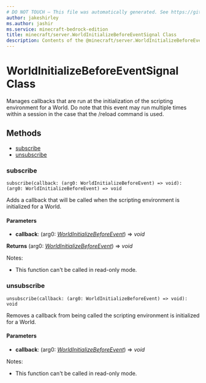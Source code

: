 ```yaml
---
# DO NOT TOUCH — This file was automatically generated. See https://github.com/mojang/minecraftapidocsgenerator to modify descriptions, examples, etc.
author: jakeshirley
ms.author: jashir
ms.service: minecraft-bedrock-edition
title: minecraft/server.WorldInitializeBeforeEventSignal Class
description: Contents of the @minecraft/server.WorldInitializeBeforeEventSignal class.
---
```

# WorldInitializeBeforeEventSignal Class

Manages callbacks that are run at the initialization of the scripting environment for a World. Do note that this event may run multiple times within a session in the case that the /reload command is used.

## Methods
- [subscribe](#subscribe)
- [unsubscribe](#unsubscribe)

### **subscribe**
`
subscribe(callback: (arg0: WorldInitializeBeforeEvent) => void): (arg0: WorldInitializeBeforeEvent) => void
`

Adds a callback that will be called when the scripting environment is initialized for a World.

#### **Parameters**
- **callback**: (arg0: [*WorldInitializeBeforeEvent*](WorldInitializeBeforeEvent.md)) => *void*

**Returns** (arg0: [*WorldInitializeBeforeEvent*](WorldInitializeBeforeEvent.md)) => *void*
  
Notes:
- This function can't be called in read-only mode.

### **unsubscribe**
`
unsubscribe(callback: (arg0: WorldInitializeBeforeEvent) => void): void
`

Removes a callback from being called the scripting environment is initialized for a World.

#### **Parameters**
- **callback**: (arg0: [*WorldInitializeBeforeEvent*](WorldInitializeBeforeEvent.md)) => *void*
  
Notes:
- This function can't be called in read-only mode.
